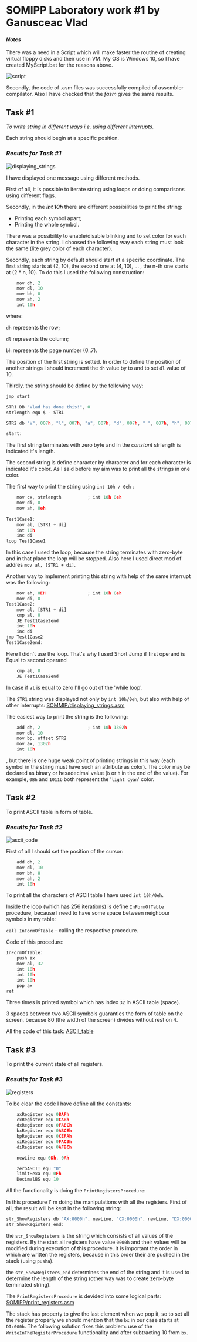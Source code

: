 # SOMIPP Laboratory work #1 by Ganusceac Vlad

#### ***Notes***

There was a need in a Script which will make faster the routine of creating virtual floppy disks and their use in VM. My OS is Windows 10, so I have created MyScript.bat for the reasons above.

![script](script.png)

Secondly, the code of .asm files was successfully compiled of assembler compilator. Also I have checked that the *fasm* gives the same results.

## Task #1

*To write string in different ways i.e. using different interrupts.*

Each string should begin at a specific position.

### *Results for Task #1*

![displaying_strings](displaying_strings.png)

I have displayed one message using different methods.

First of all, it is possible to iterate string using loops or doing comparisons using different flags.

Secondly, in the _**int 10h**_ there are different possibilities to print the string:

* Printing each symbol apart;
* Printing the whole symbol.

There was a possibility to enable/disable blinking and to set color for each character in the string. I choosed the following way each string must look the same (lite grey color of each character).

Secondly, each string by default should start at a specific coordinate. The first string starts at (2, 10), the second one at (4, 10), ... , the n-th one starts at (2 * n, 10). To do this I used the following construction:

```javascript
    mov dh, 2
    mov dl, 10
    mov bh, 0
    mov ah, 2
    int 10h    
```
where:
 
 ``` dh ``` represents the row;
 
 ``` dl ``` represents the column;
 
 ``` bh ``` represents the page number (0..7).

 The position of the first string is setted. In order to define the position of another strings I should increment the ```dh``` value by to and to set ```dl``` value of 10.

Thirdly, the string should be define by the following way:

```javascript
jmp start

STR1 DB "Vlad has done this!", 0
strlength equ $ - STR1          

STR2 db "V", 007h, "l", 007h, "a", 007h, "d", 007h, " ", 007h, "h", 007h, "a", 007h, "s", 007h, " ", 007h, "d", 007h, "o", 007h, "n", 007h, "e", 007h, " ", 007h, "t", 007h, "h", 007h, "i", 007h, "s", 007h, "!", 007h

start:

```
The first string terminates with zero byte and in the _constant_ strlength is indicated it's length.

The second string is define character by character and for each character is indicated it's color. As I said before my aim was to print all the strings in one color.

The first way to print the string using ```int 10h / 0eh``` :

```javascript
    mov cx, strlength          ; int 10h 0eh
    mov di, 0
    mov ah, 0eh
   
Test1Case1:
    mov al, [STR1 + di]
    int 10h
    inc di
loop Test1Case1  
```

In this case I used the loop, because the string terminates with zero-byte and in that place the loop will be stopped. Also here I used direct mod of addres ```mov al, [STR1 + di]```.

Another way to implement printing this string with help of the same interrupt was the following:

```javascript
    mov ah, 0EH                ; int 10h 0eh 
    mov di, 0
Test1Case2:
    mov al, [STR1 + di]
    cmp al, 0
    JE Test1Case2end
    int 10h
    inc di
jmp Test1Case2
Test1Case2end:
```
Here I didn't use the loop. That's why I used Short Jump if first operand is Equal to second operand 
```javascript
    cmp al, 0
    JE Test1Case2end
```
In case if ```al``` is equal to zero I'll go out of the 'while loop'.

The ```STR1``` string was displayed not only by ```int 10h/0eh```, but also with help of other interrupts: 
[SOMMIP/displaying_strings.asm](https://github.com/VladGanuscheak/SOMIPP/blob/master/lab1/displaying_strings.asm)

The easiest way to print the string is the following:

```javascript
    add dh, 2                  ; int 10h 1302h
    mov dl, 10
    mov bp, offset STR2
    mov ax, 1302h
    int 10h
```
, but there is one huge weak point of printing strings in this way (each symbol in the string must have such an attribute as color). The color may be declared as binary or hexadecimal value (```b``` or ```h``` in the end of the value). For example, ```0Bh``` and ```1011b``` both represent the '```light cyan```' color.

## Task #2

To print ASCII table in form of table.

### *Results for Task #2*

![ascii_code](ascii_code.png)

First of all I should set the position of the cursor:

```javascript
    add dh, 2
    mov dl, 10
    mov bh, 0
    mov ah, 2
    int 10h 
```

To print all the characters of ASCII table I have used ```int 10h/0eh```.

Inside the loop (which has 256 iterations) is define ```InFormOfTable``` procedure, because I need to have some space between neighbour symbols in my table:

```call InFormOfTable``` - calling the respective procedure.

Code of this procedure:

```javascript
InFormOfTable:
    push ax
    mov al, 32
    int 10h
    int 10h
    int 10h
    pop ax
ret
```

Three times is printed symbol which has index ```32``` in ASCII table (space).

3 spaces between two ASCII symbols guaranties the form of table on the screen, because 80 (the width of the screen) divides without rest on 4.

All the code of this task: [ASCII_table](https://github.com/VladGanuscheak/SOMIPP/blob/master/lab1/ascii_code.asm)

## Task #3

To print the current state of all registers.

### *Results for Task #3*

![registers](registers.png)

To be clear the code I have define all the constants:

```javascript
    axRegister equ 0BAFh
    cxRegister equ 0CABh
    dxRegister equ 0FAECh
    bxRegister equ 0ABCEh
    bpRegister equ 0CEFAh
    siRegister equ 0FAC3h
    diRegister equ 0AFBCh

    newLine equ 0Dh, 0Ah

    zeroASCII equ "0"
    limitHexa equ 0Fh
    DecimalBS equ 10
```

All the functionality is doing the ```PrintRegistersProcedure```:

In this procedure I' m doing the manipulations with all the registers.
First of all, the result will be kept in the following string: 
```javascript
str_ShowRegisters db "AX:0000h", newLine, "CX:0000h", newLine, "DX:0000h", newLine, "BX:0000h", newLine, "SP:0000h", newLine, "BP:0000h", newLine, "SI:0000h", newLine, "DI:0000h"
str_ShowRegisters_end:
```
the ```str_ShowRegisters``` is the string which consists of all values of the registers. By the start all registers have value ```0000h``` and their values will be modified during execution of this procedure. It is important the order in which are written the registers, because in this order their are pushed in the stack (using   ```pusha```).

the ```str_ShowRegisters_end``` determines the end of the string and it is used to determine the length of the string (other way was to create zero-byte terminated string).

The ```PrintRegistersProcedure``` is devided into some logical parts: 
[SOMIPP/print_registers.asm](https://github.com/VladGanuscheak/SOMIPP/blob/master/lab1/print_registers.asm)

The stack has property to give the last element when we pop it, so to set all the register properly we should mention that the ```bx``` in our case starts at ```DI:000h```. The following solution fixes this problem: use of the ```WriteInTheRegisterProcedure``` functionality and after subtracting 10 from ```bx```.

